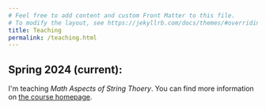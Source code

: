 ```yaml
---
# Feel free to add content and custom Front Matter to this file.
# To modify the layout, see https://jekyllrb.com/docs/themes/#overriding-theme-defaults
title: Teaching
permalink: /teaching.html
---
```


## Spring 2024 (current):

I'm teaching *Math Aspects of String Thoery*. You can find more information on [the course homepage](http://scholar.pku.edu.cn/b-fang/classes/mathematical-aspects-string-theory).
